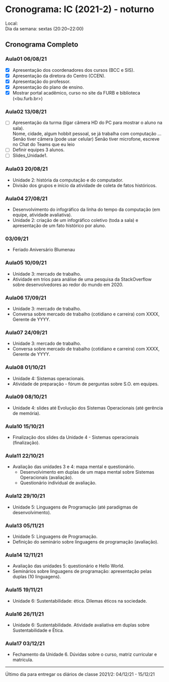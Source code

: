 # Cronograma: IC (2021-2) - noturno

Local:  
Dia da semana: sextas (20:20\~22:00)  

## Cronograma Completo

### Aula01 06/08/21

- [x] Apresentação dos coordenadores dos cursos (BCC e SIS).  
- [x] Apresentação da diretora do Centro (CCEN).  
- [x] Apresentação do professor.  
- [x] Apresentação do plano de ensino.  
- [x] Mostrar portal acadêmico, curso no site da FURB  e biblioteca (<bu.furb.br>)  

### Aula02 13/08/21

- [ ] Apresentação da turma (ligar câmera HD do PC para mostrar o aluno na sala).  
    Nome, cidade, algum hobbit pessoal, se já trabalha com computação ...
    Senão tiver câmera (pode usar celular)
    Senão tiver microfone, escreve no Chat do Teams que eu leio  
- [ ] Definir equipes 3 alunos.  
- [ ] Slides_Unidade1.  

### Aula03 20/08/21

- Unidade 2: história da computação e do computador.  
- Divisão dos grupos e início da atividade de coleta de fatos históricos.  

### Aula04 27/08/21

- Desenvolvimento do infográfico da linha do tempo da computação (em equipe, atividade avaliativa).  
- Unidade 2: criação de um infográfico coletivo (toda a sala) e apresentação  de um fato histórico por aluno.

### 03/09/21

- Feriado Aniversário Blumenau

### Aula05 10/09/21

- Unidade 3: mercado de trabalho.  
- Atividade em trios para análise de uma pesquisa da StackOverflow sobre desenvolvedores ao redor do mundo em 2020.  

### Aula06 17/09/21

- Unidade 3: mercado de trabalho.  
- Conversa sobre mercado de trabalho (cotidiano e carreira) com XXXX, Gerente de YYYY.

### Aula07 24/09/21

- Unidade 3: mercado de trabalho.  
- Conversa sobre mercado de trabalho (cotidiano e carreira) com XXXX, Gerente de YYYY.

### Aula08 01/10/21

- Unidade 4: Sistemas operacionais.
- Atividade de preparação - fórum de perguntas sobre S.O. em equipes.

### Aula09 08/10/21

- Unidade 4: slides até Evolução dos Sistemas Operacionais (até gerência de memória).  

### Aula10 15/10/21

- Finalização dos slides da Unidade 4 - Sistemas operacionais (finalização).  

### Aula11 22/10/21

- Avaliação das unidades 3 e 4: mapa mental e questionário.  
  - Desenvolvimento em duplas de um mapa mental sobre Sistemas Operacionais (avaliação).  
  - Questionário individual de avaliação.

### Aula12 29/10/21

- Unidade 5: Linguagens de Programação (até paradigmas de desenvolvimento).  

### Aula13 05/11/21

- Unidade 5: Linguagens de Programação.  
- Definição do seminário sobre linguagens de programação (avaliação).  

### Aula14 12/11/21

- Avaliação das unidades 5: questionário e Hello World.  
- Seminários sobre linguagens de programação: apresentação pelas duplas (10 linguagens).  

### Aula15 19/11/21

- Unidade 6: Sustentabilidade: ética. Dilemas éticos na sociedade.  

### Aula16 26/11/21

- Unidade 6: Sustentabilidade. Atividade avaliativa em duplas sobre Sustentabilidade e Ética.  

### Aula17 03/12/21

- Fechamento da Unidade 6. Dúvidas sobre o curso, matriz curricular e matrícula.  

-----------

Último dia para entregar os diários de classe 2021/2: 04/12/21 - 15/12/21

<!-- 
Ideias
- Caça ao tesouro para conhecer diferentes locais da FURB
- formar frase (GELB) talvez com timeline da história da computação
- sala de aula invertida
- fazer filmes sobre sistemas operacionais ou mapa mental
- Mercado de trabalho - visitar empresa
- Mercado de trabalho - skype com ex-aluno que virou pesquisador)
vídeo sobre por que programar: https://www.youtube.com/watch?v=iKKOV4yGI_M
História: livro da PUC e livro Os Inovadores

Sustentabilidade: artigo das tendências gartner, marco legal da Internet, pesquisa da stackoverflow

Repercussões sociais: p. 15 Brookshear
- Produzir texto colaborativo sobre algum tema como avaliação

Linguagens de programação: em duplas escolhem linguagens e tem que mostrar um Hello World.

Unidade 3: vídeo conferência com Prof. Leandro Fernandes (UFF) sobre carreira acadêmica.
- Conversa sobre mercado de trabalho (cotidiano e carreira) com Fábio Jascone, Gerente de Pesquisa e Desenvolvimento, Divisão de Informática na Cardiologia, Philips.

-->
